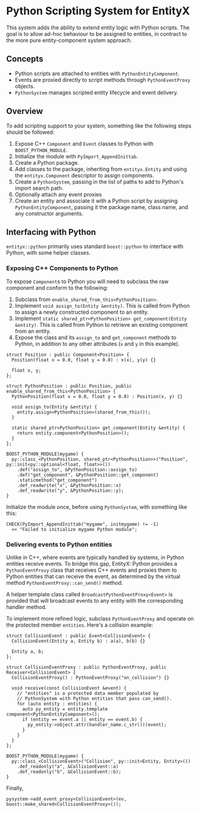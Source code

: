 # Python Scripting System for EntityX

This system adds the ability to extend entity logic with Python scripts. The goal is to allow ad-hoc behaviour to be assigned to entities, in contract to the more pure entity-component system approach.

## Concepts

- Python scripts are attached to entities with `PythonEntityComponent`.
- Events are proxied directly to script methods through `PythonEventProxy` objects.
- `PythonSystem` manages scripted entity lifecycle and event delivery.

## Overview

To add scripting support to your system, something like the following steps should be followed:

1. Expose C++ `Component` and `Event` classes to Python with `BOOST_PYTHON_MODULE`.
2. Initialize the module with `PyImport_AppendInittab`.
3. Create a Python package.
4. Add classes to the package, inheriting from `entityx.Entity` and using the `entityx.Component` descriptor to assign components.
5. Create a `PythonSystem`, passing in the list of paths to add to Python's import search path.
6. Optionally attach any event proxies
4. Create an entity and associate it with a Python script by assigning `PythonEntityComponent`, passing it the package name, class name, and any constructor arguments.

## Interfacing with Python

`entityx::python` primarily uses standard `boost::python` to interface with Python, with some helper classes.

### Exposing C++ Components to Python

To expose `Component`s to Python you will need to subclass the raw component and conform to the following:

1. Subclass from `enable_shared_from_this<PythonPosition>`.
2. Implement `void assign_to(Entity &entity)`. This is called from Python to assign a newly constructed component to an entity.
3. Implement `static shared_ptr<PythonPosition> get_component(Entity &entity)`. This is called from Python to retrieve an existing component from an entity.
4. Expose the class and its `assign_to` and `get_component` methods to Python, in addition to any other attributes (`x` and `y` in this example).


```
struct Position : public Component<Position> {
  Position(float x = 0.0, float y = 0.0) : x(x), y(y) {}

  float x, y;
};

struct PythonPosition : public Position, public enable_shared_from_this<PythonPosition> {
  PythonPosition(float x = 0.0, float y = 0.0) : Position(x, y) {}

  void assign_to(Entity &entity) {
    entity.assign<PythonPosition>(shared_from_this());
  }

  static shared_ptr<PythonPosition> get_component(Entity &entity) {
    return entity.component<PythonPosition>();
  }
};

BOOST_PYTHON_MODULE(mygame) {
  py::class_<PythonPosition, shared_ptr<PythonPosition>>("Position", py::init<py::optional<float, float>>())
    .def("assign_to", &PythonPosition::assign_to)
    .def("get_component", &PythonPosition::get_component)
    .staticmethod("get_component")
    .def_readwrite("x", &PythonPosition::x)
    .def_readwrite("y", &PythonPosition::y);
}
```

Initialize the module once, before using `PythonSystem`, with something like this:

```
CHECK(PyImport_AppendInittab("mygame", initmygame) != -1)
  << "Failed to initialize mygame Python module";

```

### Delivering events to Python entities

Unlike in C++, where events are typically handled by systems, in Python
entities receive events. To bridge this gap, EntityX::Python provides a
`PythonEventProxy` class that receives C++ events and proxies them to
Python entities that can receive the event, as determined by the virtual
method `PythonEventProxy::can_send()` method.

A helper template class called `BroadcastPythonEventProxy<Event>` is provided
that will broadcast events to any entity with the corresponding handler method.

To implement more refined logic, subclass `PythonEventProxy` and operate on
the protected member `entities`. Here's a collision example:

```
struct CollisionEvent : public Event<CollisionEvent> {
  CollisionEvent(Entity a, Entity b) : a(a), b(b) {}

  Entity a, b;
};

struct CollisionEventProxy : public PythonEventProxy, public Receiver<CollisionEvent> {
  CollisionEventProxy() : PythonEventProxy("on_collision") {}

  void receive(const CollisionEvent &event) {
    // "entities" is a protected data member populated by
    // PythonSystem with Python entities that pass can_send().
    for (auto entity : entities) {
      auto py_entity = entity.template component<PythonEntityComponent>();
      if (entity == event.a || entity == event.b) {
        py_entity->object.attr(handler_name.c_str())(event);
      }
    }
  }
};

BOOST_PYTHON_MODULE(mygame) {
  py::class_<CollisionEvent>("Collision", py::init<Entity, Entity>())
    .def_readonly("a", &CollisionEvent::a)
    .def_readonly("b", &CollisionEvent::b);
}
```

Finally,

```
pysystem->add_event_proxy<CollisionEvent>(ev, boost::make_shared<CollisionEventProxy>());
```
